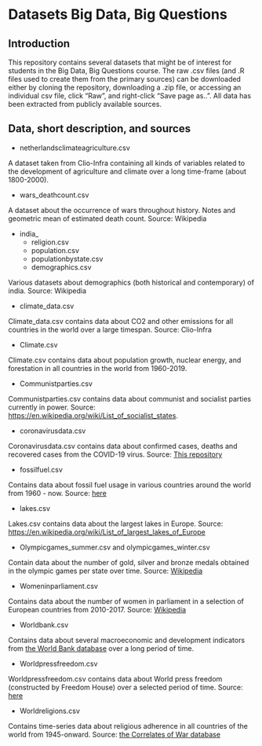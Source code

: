 Datasets Big Data, Big Questions
================

## Introduction

This repository contains several datasets that might be of interest for
students in the Big Data, Big Questions course. The raw .csv files (and
.R files used to create them from the primary sources) can be downloaded
either by cloning the repository, downloading a .zip file, or accessing
an individual csv file, click “Raw”, and right-click “Save page as..”.
All data has been extracted from publicly available sources.

## Data, short description, and sources

- netherlandsclimateagriculture.csv

A dataset taken from Clio-Infra containing all kinds of variables related to the development of agriculture and climate over a long time-frame (about 1800-2000). 

- wars_deathcount.csv

A dataset about the occurrence of wars throughout history. Notes and geometric mean of estimated death count. Source: Wikipedia

  - india_
      - religion.csv
      - population.csv
      - populationbystate.csv
      - demographics.csv
      

Various datasets about demographics (both historical and contemporary) of india. Source: Wikipedia

- climate_data.csv

Climate_data.csv contains data about CO2 and other emissions for all countries in the world over a large timespan. Source: Clio-Infra

  - Climate.csv

Climate.csv contains data about population growth, nuclear energy, and
forestation in all countries in the world from 1960-2019.

  - Communistparties.csv

Communistparties.csv contains data about communist and socialist parties
currently in power. Source:
<https://en.wikipedia.org/wiki/List_of_socialist_states>.

  - coronavirusdata.csv

Coronavirusdata.csv contains data about confirmed cases, deaths and
recovered cases from the COVID-19 virus. Source: [This
repository](https://github.com/CSSEGISandData/COVID-19)

  - fossilfuel.csv

Contains data about fossil fuel usage in various countries around the
world from 1960 - now. Source:
[here](http://data.worldbank.org/indicator/EG.USE.COMM.FO.ZS/countries)

  - lakes.csv

Lakes.csv contains data about the largest lakes in Europe. Source:
<https://en.wikipedia.org/wiki/List_of_largest_lakes_of_Europe>

  - Olympicgames\_summer.csv and olympicgames\_winter.csv

Contain data about the number of gold, silver and bronze medals obtained
in the olympic games per state over time. Source:
[Wikipedia](https://en.wikipedia.org/wiki/All-time_Olympic_Games_medal_table)

  - Womeninparliament.csv

Contains data about the number of women in parliament in a selection of
European countries from 2010-2017. Source:
[Wikipedia](https://en.wikipedia.org/wiki/European_countries_by_percentage_of_women_in_national_parliaments)

  - Worldbank.csv

Contains data about several macroeconomic and development indicators
from [the World Bank database](https://data.worldbank.org/) over a long
period of time.

  - Worldpressfreedom.csv

Worldpressfreedom.csv contains data about World press freedom
(constructed by Freedom House) over a selected period of time. Source:
[here](https://en.wikipedia.org/wiki/Press_Freedom_Index#Worldwide_Press_Freedom_Index)

  - Worldreligions.csv

Contains time-series data about religious adherence in all countries of
the world from 1945-onward. Source: [the Correlates of War
database](https://correlatesofwar.org/data-sets/world-religion-data)

